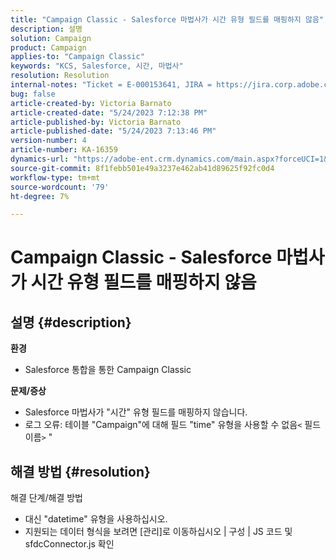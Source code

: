 ```yaml
---
title: "Campaign Classic - Salesforce 마법사가 시간 유형 필드를 매핑하지 않음"
description: 설명
solution: Campaign
product: Campaign
applies-to: "Campaign Classic"
keywords: "KCS, Salesforce, 시간, 마법사"
resolution: Resolution
internal-notes: "Ticket = E-000153641, JIRA = https://jira.corp.adobe.com/browse/NEO-27340"
bug: false
article-created-by: Victoria Barnato
article-created-date: "5/24/2023 7:12:38 PM"
article-published-by: Victoria Barnato
article-published-date: "5/24/2023 7:13:46 PM"
version-number: 4
article-number: KA-16359
dynamics-url: "https://adobe-ent.crm.dynamics.com/main.aspx?forceUCI=1&pagetype=entityrecord&etn=knowledgearticle&id=a238fbef-66fa-ed11-8849-6045bd006b3d"
source-git-commit: 8f1febb501e49a3237e462ab41d89625f92fc0d4
workflow-type: tm+mt
source-wordcount: '79'
ht-degree: 7%

---
```


# Campaign Classic - Salesforce 마법사가 시간 유형 필드를 매핑하지 않음

## 설명 {#description}

<b>환경</b>
- Salesforce 통합을 통한 Campaign Classic

<b>문제/증상</b>
- Salesforce 마법사가 &quot;시간&quot; 유형 필드를 매핑하지 않습니다.
- 로그 오류: 테이블 &quot;Campaign&quot;에 대해 필드 &quot;time&quot; 유형을 사용할 수 없음`<` 필드 이름`>` &quot;



## 해결 방법 {#resolution}

해결 단계/해결 방법
- 대신 &quot;datetime&quot; 유형을 사용하십시오.
- 지원되는 데이터 형식을 보려면 [관리]로 이동하십시오 | 구성 | JS 코드 및 sfdcConnector.js 확인





